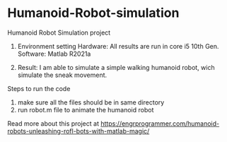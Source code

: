 # Humanoid-Robot-simulation
Humanoid Robot Simulation project 
1. Environment setting
Hardware: All results are run in core i5 10th Gen. Software: Matlab R2021a

2. Result:
I am able to simulate a simple walking humanoid robot, wich simulate the sneak movement.

Steps to run the code

   1. make sure all the files should be in same directory
   2. run robot.m file to animate the humanoid robot
      
Read more about this project at 
https://engrprogrammer.com/humanoid-robots-unleashing-rofl-bots-with-matlab-magic/
